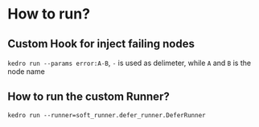 # How to run?


## Custom Hook for inject failing nodes
`kedro run --params error:A-B`, `-` is used as delimeter, while `A` and `B` is the node name

## How to run the custom Runner?
`kedro run --runner=soft_runner.defer_runner.DeferRunner`